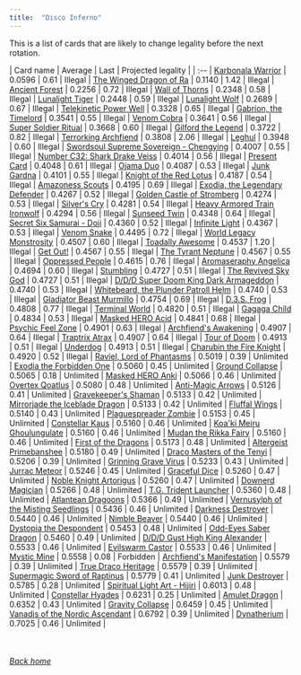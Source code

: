 ```yaml
---
title:  "Disco Inferno"
---
```


This is a list of cards that are likely to change legality before the next rotation.

| Card name | Average | Last | Projected legality |
| :-- |
[Karbonala Warrior](https://db.ygoprodeck.com/card/?search=Karbonala%20Warrior) | 0.0596 | 0.61 | Illegal |
[The Winged Dragon of Ra](https://db.ygoprodeck.com/card/?search=The%20Winged%20Dragon%20of%20Ra) | 0.1140 | 1.42 | Illegal |
[Ancient Forest](https://db.ygoprodeck.com/card/?search=Ancient%20Forest) | 0.2256 | 0.72 | Illegal |
[Wall of Thorns](https://db.ygoprodeck.com/card/?search=Wall%20of%20Thorns) | 0.2348 | 0.58 | Illegal |
[Lunalight Tiger](https://db.ygoprodeck.com/card/?search=Lunalight%20Tiger) | 0.2448 | 0.59 | Illegal |
[Lunalight Wolf](https://db.ygoprodeck.com/card/?search=Lunalight%20Wolf) | 0.2689 | 0.67 | Illegal |
[Telekinetic Power Well](https://db.ygoprodeck.com/card/?search=Telekinetic%20Power%20Well) | 0.3328 | 0.65 | Illegal |
[Gabrion, the Timelord](https://db.ygoprodeck.com/card/?search=Gabrion,%20the%20Timelord) | 0.3541 | 0.55 | Illegal |
[Venom Cobra](https://db.ygoprodeck.com/card/?search=Venom%20Cobra) | 0.3641 | 0.56 | Illegal |
[Super Soldier Ritual](https://db.ygoprodeck.com/card/?search=Super%20Soldier%20Ritual) | 0.3668 | 0.60 | Illegal |
[Gilford the Legend](https://db.ygoprodeck.com/card/?search=Gilford%20the%20Legend) | 0.3722 | 0.82 | Illegal |
[Terrorking Archfiend](https://db.ygoprodeck.com/card/?search=Terrorking%20Archfiend) | 0.3808 | 2.06 | Illegal |
[Leghul](https://db.ygoprodeck.com/card/?search=Leghul) | 0.3948 | 0.60 | Illegal |
[Swordsoul Supreme Sovereign - Chengying](https://db.ygoprodeck.com/card/?search=Swordsoul%20Supreme%20Sovereign%20-%20Chengying) | 0.4007 | 0.55 | Illegal |
[Number C32: Shark Drake Veiss](https://db.ygoprodeck.com/card/?search=Number%20C32:%20Shark%20Drake%20Veiss) | 0.4014 | 0.56 | Illegal |
[Present Card](https://db.ygoprodeck.com/card/?search=Present%20Card) | 0.4048 | 0.61 | Illegal |
[Ojama Duo](https://db.ygoprodeck.com/card/?search=Ojama%20Duo) | 0.4087 | 0.53 | Illegal |
[Junk Gardna](https://db.ygoprodeck.com/card/?search=Junk%20Gardna) | 0.4101 | 0.55 | Illegal |
[Knight of the Red Lotus](https://db.ygoprodeck.com/card/?search=Knight%20of%20the%20Red%20Lotus) | 0.4187 | 0.54 | Illegal |
[Amazoness Scouts](https://db.ygoprodeck.com/card/?search=Amazoness%20Scouts) | 0.4195 | 0.69 | Illegal |
[Exodia, the Legendary Defender](https://db.ygoprodeck.com/card/?search=Exodia,%20the%20Legendary%20Defender) | 0.4267 | 0.52 | Illegal |
[Golden Castle of Stromberg](https://db.ygoprodeck.com/card/?search=Golden%20Castle%20of%20Stromberg) | 0.4274 | 0.53 | Illegal |
[Silver's Cry](https://db.ygoprodeck.com/card/?search=Silver's%20Cry) | 0.4281 | 0.54 | Illegal |
[Heavy Armored Train Ironwolf](https://db.ygoprodeck.com/card/?search=Heavy%20Armored%20Train%20Ironwolf) | 0.4294 | 0.56 | Illegal |
[Sunseed Twin](https://db.ygoprodeck.com/card/?search=Sunseed%20Twin) | 0.4348 | 0.64 | Illegal |
[Secret Six Samurai - Doji](https://db.ygoprodeck.com/card/?search=Secret%20Six%20Samurai%20-%20Doji) | 0.4360 | 0.52 | Illegal |
[Infinite Light](https://db.ygoprodeck.com/card/?search=Infinite%20Light) | 0.4367 | 0.53 | Illegal |
[Venom Snake](https://db.ygoprodeck.com/card/?search=Venom%20Snake) | 0.4495 | 0.72 | Illegal |
[World Legacy Monstrosity](https://db.ygoprodeck.com/card/?search=World%20Legacy%20Monstrosity) | 0.4507 | 0.60 | Illegal |
[Toadally Awesome](https://db.ygoprodeck.com/card/?search=Toadally%20Awesome) | 0.4537 | 1.20 | Illegal |
[Get Out!](https://db.ygoprodeck.com/card/?search=Get%20Out!) | 0.4567 | 0.55 | Illegal |
[The Tyrant Neptune](https://db.ygoprodeck.com/card/?search=The%20Tyrant%20Neptune) | 0.4567 | 0.55 | Illegal |
[Oppressed People](https://db.ygoprodeck.com/card/?search=Oppressed%20People) | 0.4615 | 0.76 | Illegal |
[Aromaseraphy Angelica](https://db.ygoprodeck.com/card/?search=Aromaseraphy%20Angelica) | 0.4694 | 0.60 | Illegal |
[Stumbling](https://db.ygoprodeck.com/card/?search=Stumbling) | 0.4727 | 0.51 | Illegal |
[The Revived Sky God](https://db.ygoprodeck.com/card/?search=The%20Revived%20Sky%20God) | 0.4727 | 0.51 | Illegal |
[D/D/D Super Doom King Dark Armageddon](https://db.ygoprodeck.com/card/?search=D/D/D%20Super%20Doom%20King%20Dark%20Armageddon) | 0.4740 | 0.53 | Illegal |
[Whitebeard, the Plunder Patroll Helm](https://db.ygoprodeck.com/card/?search=Whitebeard,%20the%20Plunder%20Patroll%20Helm) | 0.4740 | 0.53 | Illegal |
[Gladiator Beast Murmillo](https://db.ygoprodeck.com/card/?search=Gladiator%20Beast%20Murmillo) | 0.4754 | 0.69 | Illegal |
[D.3.S. Frog](https://db.ygoprodeck.com/card/?search=D.3.S.%20Frog) | 0.4808 | 0.77 | Illegal |
[Terminal World](https://db.ygoprodeck.com/card/?search=Terminal%20World) | 0.4820 | 0.51 | Illegal |
[Gagaga Child](https://db.ygoprodeck.com/card/?search=Gagaga%20Child) | 0.4834 | 0.53 | Illegal |
[Masked HERO Acid](https://db.ygoprodeck.com/card/?search=Masked%20HERO%20Acid) | 0.4841 | 0.68 | Illegal |
[Psychic Feel Zone](https://db.ygoprodeck.com/card/?search=Psychic%20Feel%20Zone) | 0.4901 | 0.63 | Illegal |
[Archfiend's Awakening](https://db.ygoprodeck.com/card/?search=Archfiend's%20Awakening) | 0.4907 | 0.64 | Illegal |
[Traptrix Atrax](https://db.ygoprodeck.com/card/?search=Traptrix%20Atrax) | 0.4907 | 0.64 | Illegal |
[Tour of Doom](https://db.ygoprodeck.com/card/?search=Tour%20of%20Doom) | 0.4913 | 0.51 | Illegal |
[Underdog](https://db.ygoprodeck.com/card/?search=Underdog) | 0.4913 | 0.51 | Illegal |
[Charubin the Fire Knight](https://db.ygoprodeck.com/card/?search=Charubin%20the%20Fire%20Knight) | 0.4920 | 0.52 | Illegal |
[Raviel, Lord of Phantasms](https://db.ygoprodeck.com/card/?search=Raviel,%20Lord%20of%20Phantasms) | 0.5019 | 0.39 | Unlimited |
[Exodia the Forbidden One](https://db.ygoprodeck.com/card/?search=Exodia%20the%20Forbidden%20One) | 0.5060 | 0.45 | Unlimited |
[Ground Collapse](https://db.ygoprodeck.com/card/?search=Ground%20Collapse) | 0.5065 | 0.18 | Unlimited |
[Masked HERO Anki](https://db.ygoprodeck.com/card/?search=Masked%20HERO%20Anki) | 0.5066 | 0.46 | Unlimited |
[Overtex Qoatlus](https://db.ygoprodeck.com/card/?search=Overtex%20Qoatlus) | 0.5080 | 0.48 | Unlimited |
[Anti-Magic Arrows](https://db.ygoprodeck.com/card/?search=Anti-Magic%20Arrows) | 0.5126 | 0.41 | Unlimited |
[Gravekeeper's Shaman](https://db.ygoprodeck.com/card/?search=Gravekeeper's%20Shaman) | 0.5133 | 0.42 | Unlimited |
[Mirrorjade the Iceblade Dragon](https://db.ygoprodeck.com/card/?search=Mirrorjade%20the%20Iceblade%20Dragon) | 0.5133 | 0.42 | Unlimited |
[Fluffal Wings](https://db.ygoprodeck.com/card/?search=Fluffal%20Wings) | 0.5140 | 0.43 | Unlimited |
[Plaguespreader Zombie](https://db.ygoprodeck.com/card/?search=Plaguespreader%20Zombie) | 0.5153 | 0.45 | Unlimited |
[Constellar Kaus](https://db.ygoprodeck.com/card/?search=Constellar%20Kaus) | 0.5160 | 0.46 | Unlimited |
[Koa'ki Meiru Ghoulungulate](https://db.ygoprodeck.com/card/?search=Koa'ki%20Meiru%20Ghoulungulate) | 0.5160 | 0.46 | Unlimited |
[Mudan the Rikka Fairy](https://db.ygoprodeck.com/card/?search=Mudan%20the%20Rikka%20Fairy) | 0.5160 | 0.46 | Unlimited |
[First of the Dragons](https://db.ygoprodeck.com/card/?search=First%20of%20the%20Dragons) | 0.5173 | 0.48 | Unlimited |
[Altergeist Primebanshee](https://db.ygoprodeck.com/card/?search=Altergeist%20Primebanshee) | 0.5180 | 0.49 | Unlimited |
[Draco Masters of the Tenyi](https://db.ygoprodeck.com/card/?search=Draco%20Masters%20of%20the%20Tenyi) | 0.5206 | 0.39 | Unlimited |
[Grinning Grave Virus](https://db.ygoprodeck.com/card/?search=Grinning%20Grave%20Virus) | 0.5233 | 0.43 | Unlimited |
[Jurrac Meteor](https://db.ygoprodeck.com/card/?search=Jurrac%20Meteor) | 0.5246 | 0.45 | Unlimited |
[Graceful Dice](https://db.ygoprodeck.com/card/?search=Graceful%20Dice) | 0.5260 | 0.47 | Unlimited |
[Noble Knight Artorigus](https://db.ygoprodeck.com/card/?search=Noble%20Knight%20Artorigus) | 0.5260 | 0.47 | Unlimited |
[Downerd Magician](https://db.ygoprodeck.com/card/?search=Downerd%20Magician) | 0.5266 | 0.48 | Unlimited |
[T.G. Trident Launcher](https://db.ygoprodeck.com/card/?search=T.G.%20Trident%20Launcher) | 0.5360 | 0.48 | Unlimited |
[Atlantean Dragoons](https://db.ygoprodeck.com/card/?search=Atlantean%20Dragoons) | 0.5366 | 0.49 | Unlimited |
[Vernusylph of the Misting Seedlings](https://db.ygoprodeck.com/card/?search=Vernusylph%20of%20the%20Misting%20Seedlings) | 0.5436 | 0.46 | Unlimited |
[Darkness Destroyer](https://db.ygoprodeck.com/card/?search=Darkness%20Destroyer) | 0.5440 | 0.46 | Unlimited |
[Nimble Beaver](https://db.ygoprodeck.com/card/?search=Nimble%20Beaver) | 0.5440 | 0.46 | Unlimited |
[Dystopia the Despondent](https://db.ygoprodeck.com/card/?search=Dystopia%20the%20Despondent) | 0.5453 | 0.48 | Unlimited |
[Odd-Eyes Saber Dragon](https://db.ygoprodeck.com/card/?search=Odd-Eyes%20Saber%20Dragon) | 0.5460 | 0.49 | Unlimited |
[D/D/D Gust High King Alexander](https://db.ygoprodeck.com/card/?search=D/D/D%20Gust%20High%20King%20Alexander) | 0.5533 | 0.46 | Unlimited |
[Evilswarm Castor](https://db.ygoprodeck.com/card/?search=Evilswarm%20Castor) | 0.5533 | 0.46 | Unlimited |
[Mystic Mine](https://db.ygoprodeck.com/card/?search=Mystic%20Mine) | 0.5558 | 0.08 | Forbidden |
[Archfiend's Manifestation](https://db.ygoprodeck.com/card/?search=Archfiend's%20Manifestation) | 0.5579 | 0.39 | Unlimited |
[True Draco Heritage](https://db.ygoprodeck.com/card/?search=True%20Draco%20Heritage) | 0.5579 | 0.39 | Unlimited |
[Supermagic Sword of Raptinus](https://db.ygoprodeck.com/card/?search=Supermagic%20Sword%20of%20Raptinus) | 0.5779 | 0.41 | Unlimited |
[Junk Destroyer](https://db.ygoprodeck.com/card/?search=Junk%20Destroyer) | 0.5785 | 0.28 | Unlimited |
[Spiritual Light Art - Hijiri](https://db.ygoprodeck.com/card/?search=Spiritual%20Light%20Art%20-%20Hijiri) | 0.6013 | 0.48 | Unlimited |
[Constellar Hyades](https://db.ygoprodeck.com/card/?search=Constellar%20Hyades) | 0.6231 | 0.25 | Unlimited |
[Amulet Dragon](https://db.ygoprodeck.com/card/?search=Amulet%20Dragon) | 0.6352 | 0.43 | Unlimited |
[Gravity Collapse](https://db.ygoprodeck.com/card/?search=Gravity%20Collapse) | 0.6459 | 0.45 | Unlimited |
[Vanadis of the Nordic Ascendant](https://db.ygoprodeck.com/card/?search=Vanadis%20of%20the%20Nordic%20Ascendant) | 0.6792 | 0.39 | Unlimited |
[Dynatherium](https://db.ygoprodeck.com/card/?search=Dynatherium) | 0.7025 | 0.46 | Unlimited |

<br>

###### [Back home](index)
